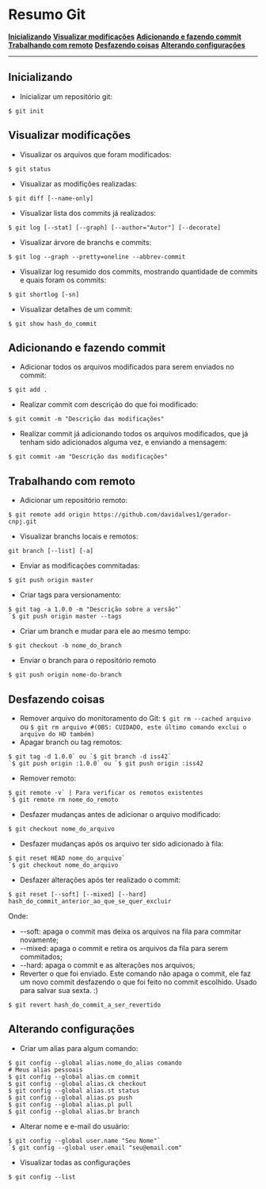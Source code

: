 # Resumo Git

**[Inicializando](https://gist.github.com/davidalves1/2f7cb1e58197ba6da0436512f508b21a#inicializando)**
**[Visualizar modificações](https://gist.github.com/davidalves1/2f7cb1e58197ba6da0436512f508b21a#visualizar-modificações)**
**[Adicionando e fazendo commit](https://gist.github.com/davidalves1/2f7cb1e58197ba6da0436512f508b21a#adicionando-e-fazendo-commit)**
**[Trabalhando com remoto](https://gist.github.com/davidalves1/2f7cb1e58197ba6da0436512f508b21a#trabalhando-com-remoto)**
**[Desfazendo coisas](https://gist.github.com/davidalves1/2f7cb1e58197ba6da0436512f508b21a#desfazendo-coisas)**
**[Alterando configurações](https://gist.github.com/davidalves1/2f7cb1e58197ba6da0436512f508b21a#alterando-configurações)**

------

## Inicializando

- Inicializar um repositório git:

```
$ git init
```

## Visualizar modificações

- Visualizar os arquivos que foram modificados:

```
$ git status
```

- Visualizar as modifições realizadas:

```
$ git diff [--name-only]
```

- Visualizar lista dos commits já realizados:

```
$ git log [--stat] [--graph] [--author="Autor"] [--decorate]
```

- Visualizar árvore de branchs e commits:

```
$ git log --graph --pretty=oneline --abbrev-commit
```

- Visualizar log resumido dos commits, mostrando quantidade de commits e quais foram os commits:

```
$ git shortlog [-sn]
```

- Visualizar detalhes de um commit:

```
$ git show hash_do_commit
```

## Adicionando e fazendo commit

- Adicionar todos os arquivos modificados para serem enviados no commit:

```
$ git add .
```

- Realizar commit com descrição do que foi modificado:

```
$ git commit -m "Descrição das modificações"
```

- Realizar commit já adicionando todos os arquivos modificados, que já tenham sido adicionados alguma vez, e enviando a mensagem:

```
$ git commit -am "Descrição das modificações"
```

## Trabalhando com remoto

- Adicionar um repositório remoto:

```
$ git remote add origin https://github.com/davidalves1/gerador-cnpj.git
```

- Visualizar branchs locais e remotos:

```
git branch [--list] [-a]
```

- Enviar as modificações commitadas:

```
$ git push origin master
```

- Criar tags para versionamento:

```
$ git tag -a 1.0.0 -m "Descrição sobre a versão"`
`$ git push origin master --tags
```

- Criar um branch e mudar para ele ao mesmo tempo:

```
$ git checkout -b nome_do_branch
```

- Enviar o branch para o repositório remoto

```
$ git push origin nome-do-branch
```

## Desfazendo coisas

- Remover arquivo do monitoramento do Git:
  `$ git rm --cached arquivo` ou `$ git rm arquivo #(OBS: CUIDADO, este último comando exclui o arquivo do HD também)`
- Apagar branch ou tag remotos:

```
$ git tag -d 1.0.0` ou `$ git branch -d iss42`
`$ git push origin :1.0.0` ou `$ git push origin :iss42
```

- Remover remoto:

```
$ git remote -v` | Para verificar os remotos existentes
`$ git remote rm nome_do_remoto
```

- Desfazer mudanças antes de adicionar o arquivo modificado:

```
$ git checkout nome_do_arquivo
```

- Desfazer mudanças após os arquivo ter sido adicionado à fila:

```
$ git reset HEAD nome_do_arquivo`
`$ git checkout nome_do_arquivo
```

- Desfazer alterações após ter realizado o commit:

```
$ git reset [--soft] [--mixed] [--hard] hash_do_commit_anterior_ao_que_se_quer_excluir
```

Onde:

- --soft: apaga o commit mas deixa os arquivos na fila para commitar novamente;
- --mixed: apaga o commit e retira os arquivos da fila para serem commitados;
- --hard: apaga o commit e as alterações nos arquivos;
- Reverter o que foi enviado. Este comando não apaga o commit, ele faz um novo commit desfazendo o que foi feito no commit escolhido. Usado para salvar sua sexta. :)

```
$ git revert hash_do_commit_a_ser_revertido
```

## Alterando configurações

- Criar um alias para algum comando:

```
$ git config --global alias.nome_do_alias comando
# Meus alias pessoais
$ git config --global alias.cm commit
$ git config --global alias.ck checkout
$ git config --global alias.st status
$ git config --global alias.ps push
$ git config --global alias.pl pull
$ git config --global alias.br branch
```

- Alterar nome e e-mail do usuário:

```
$ git config --global user.name "Seu Nome"`
`$ git config --global user.email "seu@email.com"
```

- Visualizar todas as configurações

```
$ git config --list
```